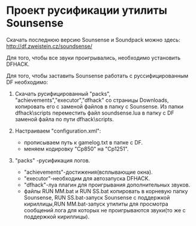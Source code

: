 # Проект русификации утилиты Sounsense

Скачать последнюю версию Sounsense и Soundpack можно здесь: <http://df.zweistein.cz/soundsense/>

Для того, чтобы все звуки проигрывались, необходимо установить DFHACK.

Для того, чтобы заставить Sounsense работать с руссифицированным DF необходимо:

1. Скачать русифицированный "packs", "achievements","executor","dfhack" со страницы Downloads, копировать его с заменой файлов в папку с Sounsense. Из папки dfhack\scripts переместить файл soundsense.lua в папку с DF заменой файла по пути dfhack\scripts.

2. Настраиваем "configuration.xml":

    - прописываем путь к gamelog.txt в папке с DF.
    - меняем кодировку  "Cp850" на "Cp1251".

3. "packs" -русификация логов.

    - "achievements"-достижения(всплывающие окна).
    - "executor"-необходим для автозапуска DFHACK.
    - "dfhack"-луа плагин для проигрывания дополнительных звуков.
    - файлы RUN MM.bat и RUN SS.bat копировать в корневую папку Sounsense, RUN SS.bat-запуск Sounsense с поддержкой кириллицы,RUN MM.bat-запуск утилиты для просмотра cообщений лога для которых не проигрываются звуки(то же с поддержкой кириллицы).